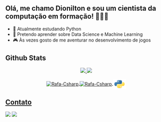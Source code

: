 ## Olá, me chamo Dionilton e sou um cientista da computação em formação! 👨🏽‍💻


- 🐍 Atualmente estudando Python
- 🎲 Pretendo aprender sobre Data Science e Machine Learning
- 🎮 Às vezes gosto de me aventurar no desenvolvimento de jogos

## Github Stats

<div align="center">
  <a href="https://github.com/Dionilton">
  <img height="170em" src="https://github-readme-stats.vercel.app/api?username=Dionilton&show_icons=true&theme=radical&include_all_commits=true&count_private=true"/>
  <img height="170em" src="https://github-readme-stats.vercel.app/api/top-langs/?username=Dionilton&layout=compact&langs_count=7&theme=radical"/>
</div>
 
  </div>
<div align="center" style="display: inline_block"><br>
  <img align="center" alt="Rafa-Csharp" height="30" width="40" src="https://cdn.jsdelivr.net/gh/devicons/devicon/icons/c/c-original.svg">
  <img align="center" alt="Rafa-Csharp" height="30" width="40" src="https://cdn.jsdelivr.net/gh/devicons/devicon/icons/java/java-original.svg">
  <img align="center" alt="Rafa-Python" height="30" width="40" src="https://raw.githubusercontent.com/devicons/devicon/master/icons/python/python-original.svg">
</div>

## Contato

<div> 
  <a href="https://www.linkedin.com/in/dionilton/" target="_blank"><img src="https://img.shields.io/badge/-LinkedIn-%230077B5?style=for-the-badge&logo=linkedin&logoColor=white" target="_blank"></a>
  <a href = "mailto:dionilton.os@gmail.com"><img src="https://img.shields.io/badge/-Gmail-%23333?style=for-the-badge&logo=gmail&logoColor=white" target="_blank"></a>
</div>
